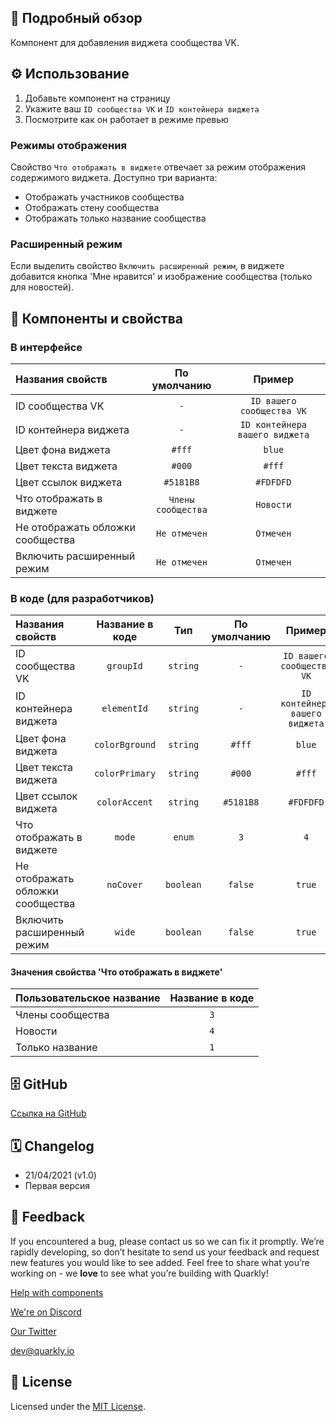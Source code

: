 ## 📖 Подробный обзор

Компонент для добавления виджета сообщества VK.

## ⚙️ Использование

1.  Добавьте компонент на страницу
2.  Укажите ваш `ID сообщества VK` и `ID контейнера виджета`
3.  Посмотрите как он работает в режиме превью

### Режимы отображения

Свойство `Что отображать в виджете` отвечает за режим отображения содержимого виджета. Доступно три варианта:

-   Отображать участников сообщества
-   Отображать стену сообщества
-   Отображать только название сообщества

### Расширенный режим

Если выделить свойство `Включить расширенный режим`, в виджете добавится кнопка 'Мне нравится' и изображение сообщества (только для новостей).

## 🧩 Компоненты и свойства

### В интерфейсе

| Названия свойств                 |    По умолчанию    |             Пример             |
| :------------------------------- | :----------------: | :----------------------------: |
| ID сообщества VK                 |        `-`         |   `ID вашего сообщества VK`    |
| ID контейнера виджета            |        `-`         | `ID контейнера вашего виджета` |
| Цвет фона виджета                |       `#fff`       |             `blue`             |
| Цвет текста виджета              |       `#000`       |             `#fff`             |
| Цвет ссылок виджета              |     `#5181B8`      |           `#FDFDFD`            |
| Что отображать в виджете         | `Члены сообщества` |           `Новости`            |
| Не отображать обложки сообщества |    `Не отмечен`    |           `Отмечен`            |
| Включить расширенный режим       |    `Не отмечен`    |           `Отмечен`            |

### В коде (для разработчиков)

| Названия свойств                 | Название в коде |    Тип    | По умолчанию |             Пример             |
| :------------------------------- | :-------------: | :-------: | :----------: | :----------------------------: |
| ID сообщества VK                 |    `groupId`    | `string`  |     `-`      |   `ID вашего сообщества VK`    |
| ID контейнера виджета            |   `elementId`   | `string`  |     `-`      | `ID контейнера вашего виджета` |
| Цвет фона виджета                | `colorBground`  | `string`  |    `#fff`    |             `blue`             |
| Цвет текста виджета              | `colorPrimary`  | `string`  |    `#000`    |             `#fff`             |
| Цвет ссылок виджета              |  `colorAccent`  | `string`  |  `#5181B8`   |           `#FDFDFD`            |
| Что отображать в виджете         |     `mode`      |  `enum`   |     `3`      |              `4`               |
| Не отображать обложки сообщества |    `noCover`    | `boolean` |   `false`    |             `true`             |
| Включить расширенный режим       |     `wide`      | `boolean` |   `false`    |             `true`             |

#### Значения свойства 'Что отображать в виджете'

| Пользовательское название | Название в коде |
| :------------------------ | :-------------: |
| Члены сообщества          |       `3`       |
| Новости                   |       `4`       |
| Только название           |       `1`       |

## 🗄 GitHub

[Ссылка на GitHub](https://github.com/quarkly/community-kit/blob/master/src/VkPage.js)

## 🗓 Changelog

-   21/04/2021 (v1.0)
-   Первая версия

## 📮 Feedback

If you encountered a bug, please contact us so we can fix it promptly. We’re rapidly developing, so don’t hesitate to send us your feedback and request new features you would like to see added. Feel free to share what you’re working on - we **love** to see what you’re building with Quarkly!

[Help with components](https://community.quarkly.io/c/requests/11)

[We're on Discord](https://discord.gg/f9KhSMGX)

[Our Twitter](https://twitter.com/quarklyapp)

[dev@quarkly.io](mailto:dev@quarkly.io)

## 📝 License

Licensed under the [MIT License](https://raw.githubusercontent.com/quarkly/community-kit/master/LICENSE).

